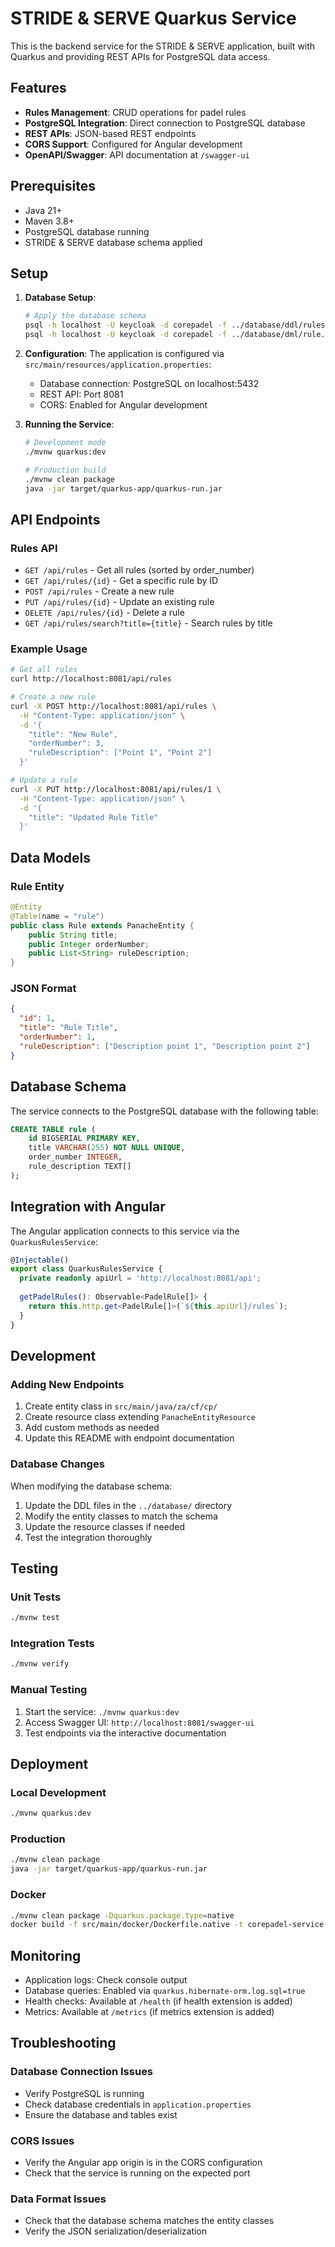 # STRIDE & SERVE Quarkus Service

This is the backend service for the STRIDE & SERVE application, built with Quarkus and providing REST APIs for PostgreSQL data access.

## Features

- **Rules Management**: CRUD operations for padel rules
- **PostgreSQL Integration**: Direct connection to PostgreSQL database
- **REST APIs**: JSON-based REST endpoints
- **CORS Support**: Configured for Angular development
- **OpenAPI/Swagger**: API documentation at `/swagger-ui`

## Prerequisites

- Java 21+
- Maven 3.8+
- PostgreSQL database running
- STRIDE & SERVE database schema applied

## Setup

1. **Database Setup**:
   ```bash
   # Apply the database schema
   psql -h localhost -U keycloak -d corepadel -f ../database/ddl/rules.sql
   psql -h localhost -U keycloak -d corepadel -f ../database/dml/rule.sql
   ```

2. **Configuration**:
   The application is configured via `src/main/resources/application.properties`:
   - Database connection: PostgreSQL on localhost:5432
   - REST API: Port 8081
   - CORS: Enabled for Angular development

3. **Running the Service**:
   ```bash
   # Development mode
   ./mvnw quarkus:dev
   
   # Production build
   ./mvnw clean package
   java -jar target/quarkus-app/quarkus-run.jar
   ```

## API Endpoints

### Rules API

- `GET /api/rules` - Get all rules (sorted by order_number)
- `GET /api/rules/{id}` - Get a specific rule by ID
- `POST /api/rules` - Create a new rule
- `PUT /api/rules/{id}` - Update an existing rule
- `DELETE /api/rules/{id}` - Delete a rule
- `GET /api/rules/search?title={title}` - Search rules by title

### Example Usage

```bash
# Get all rules
curl http://localhost:8081/api/rules

# Create a new rule
curl -X POST http://localhost:8081/api/rules \
  -H "Content-Type: application/json" \
  -d '{
    "title": "New Rule",
    "orderNumber": 3,
    "ruleDescription": ["Point 1", "Point 2"]
  }'

# Update a rule
curl -X PUT http://localhost:8081/api/rules/1 \
  -H "Content-Type: application/json" \
  -d '{
    "title": "Updated Rule Title"
  }'
```

## Data Models

### Rule Entity
```java
@Entity
@Table(name = "rule")
public class Rule extends PanacheEntity {
    public String title;
    public Integer orderNumber;
    public List<String> ruleDescription;
}
```

### JSON Format
```json
{
  "id": 1,
  "title": "Rule Title",
  "orderNumber": 1,
  "ruleDescription": ["Description point 1", "Description point 2"]
}
```

## Database Schema

The service connects to the PostgreSQL database with the following table:

```sql
CREATE TABLE rule (
    id BIGSERIAL PRIMARY KEY,
    title VARCHAR(255) NOT NULL UNIQUE,
    order_number INTEGER,
    rule_description TEXT[]
);
```

## Integration with Angular

The Angular application connects to this service via the `QuarkusRulesService`:

```typescript
@Injectable()
export class QuarkusRulesService {
  private readonly apiUrl = 'http://localhost:8081/api';
  
  getPadelRules(): Observable<PadelRule[]> {
    return this.http.get<PadelRule[]>(`${this.apiUrl}/rules`);
  }
}
```

## Development

### Adding New Endpoints

1. Create entity class in `src/main/java/za/cf/cp/`
2. Create resource class extending `PanacheEntityResource`
3. Add custom methods as needed
4. Update this README with endpoint documentation

### Database Changes

When modifying the database schema:

1. Update the DDL files in the `../database/` directory
2. Modify the entity classes to match the schema
3. Update the resource classes if needed
4. Test the integration thoroughly

## Testing

### Unit Tests
```bash
./mvnw test
```

### Integration Tests
```bash
./mvnw verify
```

### Manual Testing
1. Start the service: `./mvnw quarkus:dev`
2. Access Swagger UI: `http://localhost:8081/swagger-ui`
3. Test endpoints via the interactive documentation

## Deployment

### Local Development
```bash
./mvnw quarkus:dev
```

### Production
```bash
./mvnw clean package
java -jar target/quarkus-app/quarkus-run.jar
```

### Docker
```bash
./mvnw clean package -Dquarkus.package.type=native
docker build -f src/main/docker/Dockerfile.native -t corepadel-service .
```

## Monitoring

- Application logs: Check console output
- Database queries: Enabled via `quarkus.hibernate-orm.log.sql=true`
- Health checks: Available at `/health` (if health extension is added)
- Metrics: Available at `/metrics` (if metrics extension is added)

## Troubleshooting

### Database Connection Issues
- Verify PostgreSQL is running
- Check database credentials in `application.properties`
- Ensure the database and tables exist

### CORS Issues
- Verify the Angular app origin is in the CORS configuration
- Check that the service is running on the expected port

### Data Format Issues
- Check that the database schema matches the entity classes
- Verify the JSON serialization/deserialization
